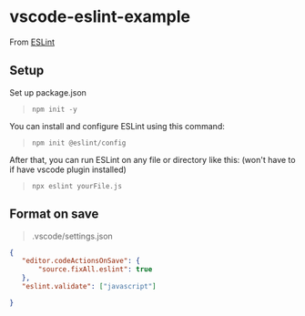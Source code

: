 # vscode-eslint-example

From [ESLint](https://eslint.org/docs/latest/user-guide/getting-started)

## Setup

Set up package.json
>`npm init -y`

You can install and configure ESLint using this command:
>`npm init @eslint/config`

After that, you can run ESLint on any file or directory like this: (won't have to if have vscode plugin installed)
>`npx eslint yourFile.js`

## Format on save

> .vscode/settings.json

``` json
{
   "editor.codeActionsOnSave": {
       "source.fixAll.eslint": true
   },
   "eslint.validate": ["javascript"]

}

```
